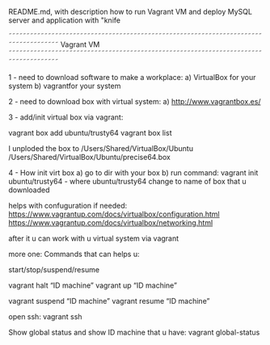 README.md, with description how to run Vagrant VM and deploy MySQL server and application with "knife

˜˜˜˜˜˜˜˜˜˜˜˜˜˜˜˜˜˜˜˜˜˜˜˜˜˜˜˜˜˜˜˜˜˜˜˜˜˜˜˜˜˜˜˜˜˜˜˜˜˜˜˜˜˜˜˜˜˜˜˜˜˜˜˜˜˜˜˜˜˜˜˜˜˜˜˜˜˜˜˜˜˜˜˜˜
Vagrant VM
˜˜˜˜˜˜˜˜˜˜˜˜˜˜˜˜˜˜˜˜˜˜˜˜˜˜˜˜˜˜˜˜˜˜˜˜˜˜˜˜˜˜˜˜˜˜˜˜˜˜˜˜˜˜˜˜˜˜˜˜˜˜˜˜˜˜˜˜˜˜˜˜˜˜˜˜˜˜˜˜˜˜˜˜˜

1 - need to download software to make a workplace:
	a)	VirtualBox for your system
	b)	vagrantfor your system

2 - need to download box with virtual system:
	a)	http://www.vagrantbox.es/

3 - add/init virtual box via vagrant: 

vagrant box add ubuntu/trusty64
vagrant box list


I unploded the box to /Users/Shared/VirtualBox/Ubuntu
/Users/Shared/VirtualBox/Ubuntu/precise64.box

4 - How init virt box
	a)	go to dir with your box
	b)	run command: vagrant init ubuntu/trusty64 - where ubuntu/trusty64 change to name of box that u downloaded

helps with confuguration if needed:
https://www.vagrantup.com/docs/virtualbox/configuration.html
https://www.vagrantup.com/docs/virtualbox/networking.html

after it u can work with u virtual system via vagrant

more one:
Commands that can helps u:

start/stop/suspend/resume

vagrant halt “ID machine”
vagrant up “ID machine”

vagrant suspend “ID machine”
vagrant resume “ID machine”

open ssh:
vagrant ssh

Show global status and show ID machine that u have:
vagrant global-status




